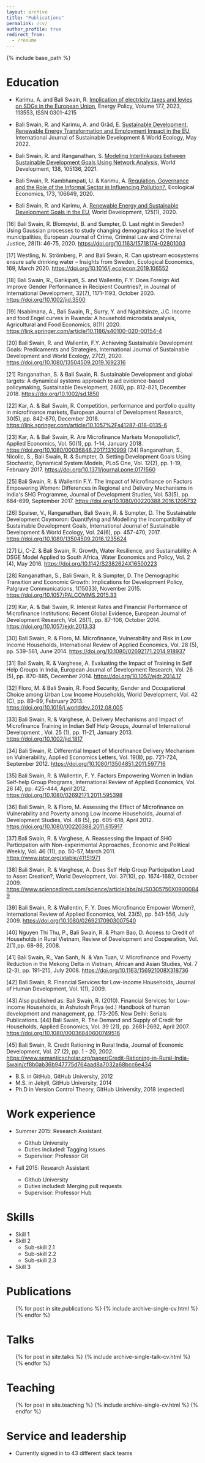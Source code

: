 ```yaml
---
layout: archive
title: "Publications"
permalink: /cv/
author_profile: true
redirect_from:
  - /resume
---
```


{% include base_path %}

Education
======
* Karimu, A. and Bali Swain, R. [Implication of electricity taxes and levies on SDGs in the European Union](https://doi.org/10.1016/j.enpol.2023.113553), Energy Policy, Volume 177, 2023, 113553, ISSN 0301-4215

* Bali Swain, R. and Karimu, A. and Gråd, E. [Sustainable Development, Renewable Energy Transformation and Employment Impact in the EU](https://www.tandfonline.com/doi/full/10.1080/13504509.2022.2078902), International Journal of Sustainable Development & World Ecology, May 2022. 

* Bali Swain, R. and Ranganathan, S. [Modeling Interlinkages between Sustainable Development Goals Using Network Analysis](https://doi.org/10.1016/j.worlddev.2020.105136), World Development, 138, 105136, 2021. 

* Bali Swain, R. Kambhampati, U. & Karimu, A. [Regulation, Governance and the Role of the Informal Sector in Influencing Pollution?](https://doi.org/10.1016/j.ecolecon.2020.106649), Ecological Economics, 173, 106649, 2020. 

* Bali Swain, R. and Karimu, A. [Renewable Energy and Sustainable Development Goals in the EU](https://doi.org/10.1016/j.worlddev.2019.104693 ), World Development, 125(1), 2020.                                    

[16]	Bali Swain, R. Blomqvist, B. and Sumpter, D. Last night in Sweden? Using Gaussian processes to study changing demographics at the level of municipalities, European Journal of Crime, Criminal Law and Criminal Justice, 28(1): 46-75, 2020. https://doi.org/10.1163/15718174-02801003 

[17]	Westling, N. Strömberg, P. and Bali Swain, R. Can upstream ecosystems ensure safe drinking water – Insights from Sweden, Ecological Economics, 169, March 2020. https://doi.org/10.1016/j.ecolecon.2019.106552

[18]	Bali Swain, R., Garikipati, S. and Wallentin, F.Y. Does Foreign Aid Improve Gender Performance in Recipient Countries?, in Journal of International Development, 32(7), 1171-1193, October 2020. https://doi.org/10.1002/jid.3500

[19]	 Nsabimana, A., Bali Swain, R., Surry, Y. and Ngabitsinze, J.C. Income and food Engel curves in Rwanda: A household microdata analysis, Agricultural and Food Economics, 8(11) 2020. https://link.springer.com/article/10.1186/s40100-020-00154-4

[20]	Bali Swain, R. and Wallentin, F.Y.  Achieving Sustainable Development Goals: Predicaments and Strategies, International Journal of Sustainable Development and World Ecology, 27(2), 2020. https://doi.org/10.1080/13504509.2019.1692316

[21]	Ranganathan, S. & Bali Swain, R. Sustainable Development and global targets: A dynamical systems approach to aid evidence-based policymaking, Sustainable Development, 26(6), pp. 812-821, December 2018. https://doi.org/10.1002/sd.1850

[22]	  Kar, A. & Bali Swain, R. Competition, performance and portfolio quality in microfinance markets, European Journal of Development Research, 30(5), pp. 842-870, December 2018. https://link.springer.com/article/10.1057%2Fs41287-018-0135-6

[23]	 Kar, A. & Bali Swain, R. Are Microfinance Markets Monopolistic?, Applied Economics, Vol. 50(1), pp. 1-14, January 2018. https://doi.org/10.1080/00036846.2017.1310999 
[24]	 Ranganathan, S., Nicolic, S., Bali Swain, R. & Sumpter, D. Setting Development Goals Using Stochastic, Dynamical System Models, PLoS One, Vol. 12(2), pp. 1-19, February 2017. https://doi.org/10.1371/journal.pone.0171560

[25]	Bali Swain, R. & Wallentin F.Y. The Impact of Microfinance on Factors Empowering Women: Differences in Regional and Delivery Mechanisms in India's SHG Programme, Journal of Development Studies, Vol. 53(5), pp. 684-699, September 2017. https://doi.org/10.1080/00220388.2016.1205732

[26]	Spaiser, V., Ranganathan, Bali Swain, R. & Sumpter, D. The Sustainable Development Oxymoron: Quantifying and Modelling the Incompatibility of Sustainable Development Goals, International Journal of Sustainable Development & World Ecology, Vol. 24(6), pp. 457-470, 2017. https://doi.org/10.1080/13504509.2016.1235624 

[27]	Li, C-Z. & Bali Swain, R. Growth, Water Resilience, and Sustainability: A DSGE Model Applied to South Africa, Water Economics and Policy, Vol. 2 (4),  May 2016. https://doi.org/10.1142/S2382624X16500223 

[28]	 Ranganathan, S., Bali Swain, R. & Sumpter, D. The Demographic Transition and Economic Growth: Implications for Development Policy, Palgrave Communications, 1(15033), November 2015. https://doi.org/10.1057/PALCOMMS.2015.33

[29]	Kar, A. & Bali Swain, R. Interest Rates and Financial Performance of Microfinance Institutions: Recent Global Evidence, European Journal of Development Research, Vol. 26(1), pp. 87-106, October 2014. https://doi.org/10.1057/ejdr.2013.33

[30]	Bali Swain, R. & Floro, M. Microfinance, Vulnerability and Risk in Low Income Households, International Review of Applied Economics, Vol. 28 (5), pp. 539-561, June 2014. https://doi.org/10.1080/02692171.2014.918937  

[31]	 Bali Swain, R. & Varghese, A. Evaluating the Impact of Training in Self Help Groups in India, European Journal of Development Research, Vol. 26 (5), pp. 870-885, December 2014. https://doi.org/10.1057/ejdr.2014.17 

[32]	Floro, M. & Bali Swain, R. Food Security, Gender and Occupational Choice among Urban Low Income Households, World Development, Vol. 42 (C), pp. 89–99, February 2013. https://doi.org/10.1016/j.worlddev.2012.08.005

[33]	 Bali Swain, R. & Varghese, A. Delivery Mechanisms and Impact of Microfinance Training in Indian Self Help Groups, Journal of International Development , Vol. 25 (1), pp. 11-21, January 2013. https://doi.org/10.1002/jid.1817

[34]	 Bali Swain, R. Differential Impact of Microfinance Delivery Mechanism on Vulnerability, Applied Economics Letters, Vol. 19(8), pp. 721-724, September 2012. https://doi.org/10.1080/13504851.2011.597716

[35]	 Bali Swain, R. & Wallentin, F. Y.  Factors Empowering Women in Indian Self-help Group Programs, International Review of Applied Economics, Vol. 26 (4), pp. 425-444, April 2012. https://doi.org/10.1080/02692171.2011.595398 

[36]	 Bali Swain, R. & Floro, M. Assessing the Effect of Microfinance on Vulnerability and Poverty among Low Income Households, Journal of Development Studies, Vol. 48 (5), pp. 605-618, April 2012. https://doi.org/10.1080/00220388.2011.615917

[37]	 Bali Swain, R. & Varghese, A. Reassessing the Impact of SHG Participation with Non-experimental Approaches, Economic and Political Weekly, Vol. 46 (11), pp. 50-57, March 2011. https://www.jstor.org/stable/41151971

[38]	 Bali Swain, R. & Varghese, A. Does Self Help Group Participation Lead to Asset Creation?, World Development, Vol. 37(10), pp. 1674-1682, October 2009. https://www.sciencedirect.com/science/article/abs/pii/S0305750X09000849

[39]	 Bali Swain, R. & Wallentin, F. Y. Does Microfinance Empower Women?, International Review of Applied Economics, Vol. 23(5), pp. 541-556, July 2009. https://doi.org/10.1080/02692170903007540

[40]	 Nguyen Thi Thu, P., Bali Swain, R. & Pham Bao, D. Access to Credit of Households in Rural Vietnam, Review of Development and Cooperation, Vol. 2(1),pp. 68-86, 2008.

[41]	 Bali Swain, R., Van Sanh, N. & Van Tuan, V. Microfinance and Poverty Reduction in the Mekong Delta in Vietnam, African and Asian Studies, Vol. 7 (2-3), pp. 191-215, July 2008. https://doi.org/10.1163/156921008X318736

[42]	 Bali Swain, R. Financial Services for Low-income Households, Journal of Human Development, Vol. 1(1), 2009. 

[43]	Also published as:  Bali Swain, R.  (2010). Financial Services for Low-income Households, in Ashutosh Priya (ed.) Handbook of human development and management, pp. 173-205. New Delhi: Serials Publications.
[44]	 Bali Swain, R. The Demand and Supply of Credit for Households, Applied Economics, Vol. 39 (21), pp. 2681-2692, April 2007. https://doi.org/10.1080/00036840600749516

[45]	 Bali Swain, R.  Credit Rationing in Rural India, Journal of Economic Development, Vol. 27 (2), pp. 1 - 20, 2002. https://www.semanticscholar.org/paper/Credit-Rationing-in-Rural-India-Swain/cf8b0ab36b947775d764aad8a7032a68bcc6e434

* B.S. in GitHub, GitHub University, 2012
* M.S. in Jekyll, GitHub University, 2014
* Ph.D in Version Control Theory, GitHub University, 2018 (expected)

Work experience
======
* Summer 2015: Research Assistant
  * Github University
  * Duties included: Tagging issues
  * Supervisor: Professor Git

* Fall 2015: Research Assistant
  * Github University
  * Duties included: Merging pull requests
  * Supervisor: Professor Hub
  
Skills
======
* Skill 1
* Skill 2
  * Sub-skill 2.1
  * Sub-skill 2.2
  * Sub-skill 2.3
* Skill 3

Publications
======
  <ul>{% for post in site.publications %}
    {% include archive-single-cv.html %}
  {% endfor %}</ul>
  
Talks
======
  <ul>{% for post in site.talks %}
    {% include archive-single-talk-cv.html %}
  {% endfor %}</ul>
  
Teaching
======
  <ul>{% for post in site.teaching %}
    {% include archive-single-cv.html %}
  {% endfor %}</ul>
  
Service and leadership
======
* Currently signed in to 43 different slack teams
